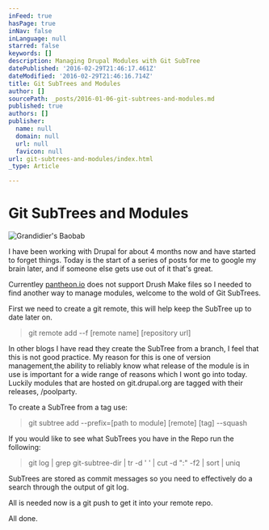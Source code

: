 ```yaml
---
inFeed: true
hasPage: true
inNav: false
inLanguage: null
starred: false
keywords: []
description: Managing Drupal Modules with Git SubTree
datePublished: '2016-02-29T21:46:17.461Z'
dateModified: '2016-02-29T21:46:16.714Z'
title: Git SubTrees and Modules
author: []
sourcePath: _posts/2016-01-06-git-subtrees-and-modules.md
published: true
authors: []
publisher:
  name: null
  domain: null
  url: null
  favicon: null
url: git-subtrees-and-modules/index.html
_type: Article

---
```

# Git SubTrees and Modules
![Grandidier's Baobab](https://s3-us-west-2.amazonaws.com/the-grid-img/p/fe6320b7f2396923c7ddbd61e99c8d829b1c1983.jpg)

I have been working with Drupal for about 4 months now and have started to forget things.  Today is the start of a series of posts for me to google my brain later, and if someone else gets use out of it that's great.

Currentley [pantheon.io][0] does not support Drush Make files so I needed to find another way to manage modules, welcome to the wold of Git SubTrees.

First we need to create a git remote, this will help keep the SubTree up to date later on.

> git remote add --f \[remote name\] \[repository url\]

In other blogs I have read they create the SubTree from a branch, I feel that this is not good practice.  My reason for this is one of version management,the ability to reliably know what release of the module is in use is important for a wide range of reasons which I wont go into today. Luckily modules that are hosted on git.drupal.org are tagged with their releases, /poolparty.

To create a SubTree from a tag use:

> git subtree add --prefix=\[path to module\] \[remote\] \[tag\] --squash

If you would like to see what SubTrees you have in the Repo run the following:

> git log | grep git-subtree-dir | tr -d ' ' | cut -d ":" -f2 | sort | uniq

SubTrees are stored as commit messages so you need to effectively do a search through the output of git log.

All is needed now is a git push to get it into your remote repo.

All done.

[0]: https://pantheon.io/